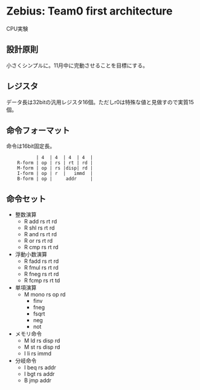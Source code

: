 # Zebius: Team0 first architecture
CPU実験

## 設計原則
小さくシンプルに。11月中に完動させることを目標にする。

## レジスタ
データ長は32bitの汎用レジスタ16個。ただしr0は特殊な値と見做すので実質15個。

## 命令フォーマット
命令は16bit固定長。

```
           | 4  | 4  | 4  | 4  |
	R-form | op | rs | rt | rd |
	M-form | op | rs |disp| rd |
	I-form | op | r  |   immd  |
	B-form | op |     addr     |
```

## 命令セット
* 整数演算
	- R add rs rt rd
	- R shl rs rt rd
	- R and rs rt rd
	- R or  rs rt rd
	- R cmp rs rt rd
* 浮動小数演算
	- R fadd rs rt rd
	- R fmul rs rt rd
	- R fneg rs rt rd
	- R fcmp rs rt td
* 単項演算
	- M mono rs op rd
		+ finv
		+ fneg
		+ fsqrt
		+ neg
		+ not
* メモリ命令
	- M ld rs disp rd
	- M st rs disp rd
	- I li rs immd
* 分岐命令
	- I beq rs addr
	- I bgt rs addr
	- B jmp addr
